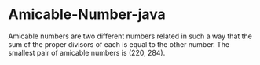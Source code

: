 # Amicable-Number-java
Amicable numbers are two different numbers related in such a way that the sum of the proper divisors of each is equal to the other number. The smallest pair of amicable numbers is (220, 284).
